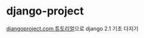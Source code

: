 # django-project

[djangoproject.com 튜토리얼](https://docs.djangoproject.com/en/2.1/intro/)으로 django 2.1 기초 다지기

